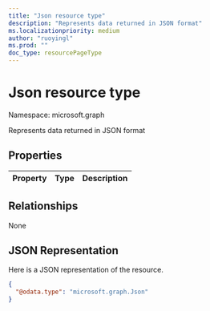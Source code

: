 ```yaml
---
title: "Json resource type"
description: "Represents data returned in JSON format"
ms.localizationpriority: medium
author: "ruoyingl"
ms.prod: ""
doc_type: resourcePageType
---
```


# Json resource type

Namespace: microsoft.graph

Represents data returned in JSON format
## Properties
|Property|Type|Description|
|:---|:---|:---|

## Relationships
None
## JSON Representation
Here is a JSON representation of the resource.
<!--{
  "blockType": "resource",
  "@odata.type": "microsoft.graph.Json"
}-->
``` json
{
  "@odata.type": "microsoft.graph.Json"
}
```




